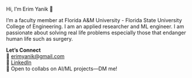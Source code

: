 Hi, I’m Erim Yanik 👋

I’m a faculty member at Florida A&M University - Florida State University College of Engineering. I am an applied researcher and ML engineer. I am passionate about solving real life problems especially those that endanger human life such as surgery.

**Let’s Connect**  
📧 erimyanik@gmail.com  
🔗 [LinkedIn](https://www.linkedin.com/in/erim-yanik/)  
💬 Open to collabs on AI/ML projects—DM me!

<!---
yaniker/yaniker is a ✨ special ✨ repository because its `README.md` (this file) appears on your GitHub profile.
You can click the Preview link to take a look at your changes.
--->
